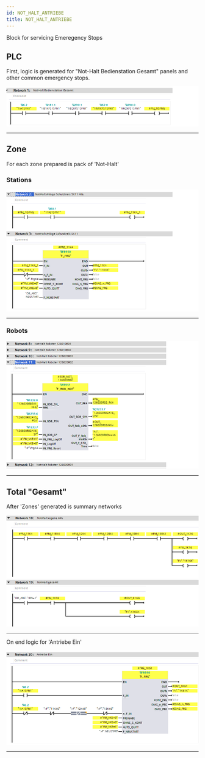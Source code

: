 ```yaml
---
id: NOT_HALT_ANTRIEBE
title: NOT_HALT_ANTRIEBE
---
```


Block for servicing Emeregency Stops

## PLC 

First, logic is generated for "Not-Halt Bedienstation Gesamt" panels and other common emergency stops.

![img](../../../../assets/docs/generation/programBlocks/safety/not_Halt_Antriebe/General.jpg)

---

## Zone

For each zone prepared is pack of 'Not-Halt' 

### Stations  

![img](../../../../assets/docs/generation/programBlocks/safety/not_Halt_Antriebe/Stations.jpg)

---

### Robots

![img](../../../../assets/docs/generation/programBlocks/safety/not_Halt_Antriebe/Robots.jpg)

---

## Total "Gesamt"

After 'Zones' generated is summary networks  

![img](../../../../assets/docs/generation/programBlocks/safety/not_Halt_Antriebe/Gesamt.jpg)

---

On end logic for 'Antriebe Ein'

![img](../../../../assets/docs/generation/programBlocks/safety/not_Halt_Antriebe/AntriebeEin.jpg)

---
